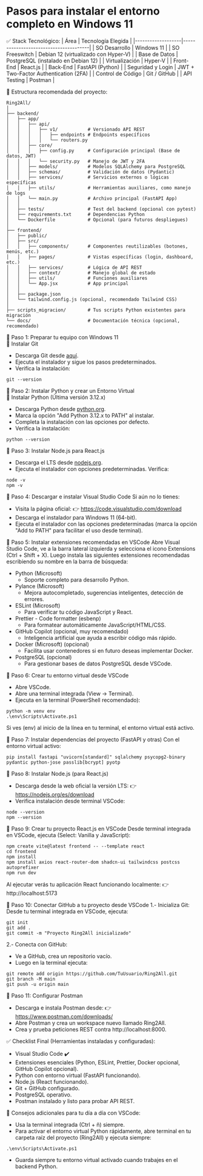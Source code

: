 # Pasos para instalar el entorno completo en Windows 11

✅ Stack Tecnológico:
| Área              | Tecnología Elegida                    |
|-------------------|---------------------------------------|
| SO Desarrollo     | Windows 11                            |
| SO Freeswitch     | Debian 12 (virtualizado con Hyper-V)  |
| Base de Datos     | PostgreSQL (instalado en Debian 12)   |
| Virtualización    | Hyper-V                               |
| Front-End	        | React.js                              |
| Back-End          | FastAPI (Python)                      |
| Seguridad y Login | JWT + Two-Factor Authentication (2FA) |
| Control de Código | Git / GitHub                          |
| API Testing       | Postman                               |

📁 Estructura recomendada del proyecto:
```console
Ring2All/
│
├── backend/
│   ├── app/
│   │   ├── api/
│   │   │   ├── v1/           # Versionado API REST
│   │   │   │   ├── endpoints # Endpoints específicos
│   │   │   │   └── routers.py
│   │   ├── core/
│   │   │   ├── config.py     # Configuración principal (Base de datos, JWT)
│   │   │   └── security.py   # Manejo de JWT y 2FA
│   │   ├── models/           # Modelos SQLAlchemy para PostgreSQL
│   │   ├── schemas/          # Validación de datos (Pydantic)
│   │   ├── services/         # Servicios externos o lógicas específicas
│   │   ├── utils/            # Herramientas auxiliares, como manejo de logs
│   │   └── main.py           # Archivo principal (FastAPI App)
│   │
│   ├── tests/                # Test del backend (opcional con pytest)
│   ├── requirements.txt      # Dependencias Python
│   └── Dockerfile            # Opcional (para futuros despliegues)
│
├── frontend/
│   ├── public/
│   ├── src/
│   │   ├── components/       # Componentes reutilizables (botones, menús, etc.)
│   │   ├── pages/            # Vistas específicas (login, dashboard, etc.)
│   │   ├── services/         # Lógica de API REST
│   │   ├── context/          # Manejo global de estado
│   │   ├── utils/            # Funciones auxiliares
│   │   └── App.jsx           # App principal
│   │
│   ├── package.json
│   └── tailwind.config.js (opcional, recomendado Tailwind CSS)
│
├── scripts_migracion/        # Tus scripts Python existentes para migración
└── docs/                     # Documentación técnica (opcional, recomendado)
```

🚀 Paso 1: Preparar tu equipo con Windows 11 <br>
🔹 Instalar Git
- Descarga Git desde [aquí](https://git-scm.com/downloads/win).
- Ejecuta el instalador y sigue los pasos predeterminados.
- Verifica la instalación:
```console
git --version
```
🚀 Paso 2: Instalar Python y crear un Entorno Virtual <br>
🔹 Instalar Python (Última versión 3.12.x)
- Descarga Python desde [python.org](https://www.python.org/downloads/windows/).
- Marca la opción "Add Python 3.12.x to PATH" al instalar.
- Completa la instalación con las opciones por defecto.
- Verifica la instalación:
```console
python --version
```
🚀 Paso 3: Instalar Node.js para React.js
- Descarga el LTS desde [nodejs.org](https://nodejs.org/en/download).
- Ejecuta el instalador con opciones predeterminadas.
Verifica:
```console
node -v
npm -v
```
🚀 Paso 4: Descargar e instalar Visual Studio Code
Si aún no lo tienes:
- Visita la página oficial: 👉 https://code.visualstudio.com/download
- Descarga el instalador para Windows 11 (64-bit).
- Ejecuta el instalador con las opciones predeterminadas (marca la opción "Add to PATH" para facilitar el uso desde terminal).

🚀 Paso 5: Instalar extensiones recomendadas en VSCode
Abre Visual Studio Code, ve a la barra lateral izquierda y selecciona el icono Extensions (Ctrl + Shift + X). Luego instala las siguientes extensiones recomendadas escribiendo su nombre en la barra de búsqueda:
- Python (Microsoft)
    - Soporte completo para desarrollo Python.
- Pylance (Microsoft)
    - Mejora autocompletado, sugerencias inteligentes, detección de errores.
- ESLint (Microsoft)
    - Para verificar tu código JavaScript y React.
- Prettier - Code formatter (esbenp)
    - Para formatear automáticamente JavaScript/HTML/CSS.
- GitHub Copilot (opcional, muy recomendado)
    - Inteligencia artificial que ayuda a escribir código más rápido.
- Docker (Microsoft) (opcional)
    - Facilita usar contenedores si en futuro deseas implementar Docker.
- PostgreSQL (opcional)
    - Para gestionar bases de datos PostgreSQL desde VSCode.

🚀 Paso 6: Crear tu entorno virtual desde VSCode
- Abre VSCode.
- Abre una terminal integrada (View → Terminal).
- Ejecuta en la terminal (PowerShell recomendado):
```console
python -m venv env
.\env\Scripts\Activate.ps1
```
Si ves (env) al inicio de la línea en tu terminal, el entorno virtual está activo.

🚀 Paso 7: Instalar dependencias del proyecto (FastAPI y otras)
Con el entorno virtual activo:
```console
pip install fastapi "uvicorn[standard]" sqlalchemy psycopg2-binary pydantic python-jose passlib[bcrypt] pyotp
```

🚀 Paso 8: Instalar Node.js (para React.js)
- Descarga desde la web oficial la versión LTS:
    👉 https://nodejs.org/es/download
- Verifica instalación desde terminal VSCode:
```console
node --version
npm --version
```

🚀 Paso 9: Crear tu proyecto React.js en VSCode
Desde terminal integrada en VSCode, ejecuta (Select: Vanilla y JavaScript):
```console
npm create vite@latest frontend -- --template react
cd frontend
npm install
npm install axios react-router-dom shadcn-ui tailwindcss postcss autoprefixer
npm run dev
```
Al ejecutar verás tu aplicación React funcionando localmente: 👉 http://localhost:5173

🚀 Paso 10: Conectar GitHub a tu proyecto desde VSCode
1.- Inicializa Git: Desde tu terminal integrada en VSCode, ejecuta:
```console
git init
git add .
git commit -m "Proyecto Ring2All inicializado"
```

2.- Conecta con GitHub:
- Ve a GitHub, crea un repositorio vacío.
- Luego en la terminal ejecuta:
```console
git remote add origin https://github.com/TuUsuario/Ring2All.git
git branch -M main
git push -u origin main
```

🚀 Paso 11: Configurar Postman
- Descarga e instala Postman desde: 👉 https://www.postman.com/downloads/
- Abre Postman y crea un workspace nuevo llamado Ring2All.
- Crea y prueba peticiones REST contra http://localhost:8000.

✅ Checklist Final (Herramientas instaladas y configuradas):
- Visual Studio Code ✔️
- Extensiones esenciales (Python, ESLint, Prettier, Docker opcional, GitHub Copilot opcional).
- Python con entorno virtual (FastAPI funcionando).
- Node.js (React funcionando).
- Git + GitHub configurado.
- PostgreSQL operativo.
- Postman instalado y listo para probar API REST.

🚩 Consejos adicionales para tu día a día con VSCode:
- Usa la terminal integrada (Ctrl + ñ) siempre.
- Para activar el entorno virtual Python rápidamente, abre terminal en tu carpeta raíz del proyecto (Ring2All) y ejecuta siempre:
```console
.\env\Scripts\Activate.ps1
```
- Guarda siempre tu entorno virtual activado cuando trabajes en el backend Python.
